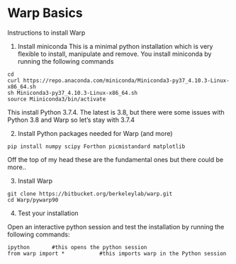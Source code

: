 # Warp Basics
Instructions to install Warp


1) Install miniconda
This is a minimal python installation which is very flexible to install, manipulate and remove.
You install miniconda by running the following commands

```
cd
curl https://repo.anaconda.com/miniconda/Miniconda3-py37_4.10.3-Linux-x86_64.sh
sh Miniconda3-py37_4.10.3-Linux-x86_64.sh
source Miiniconda3/bin/activate
```

This install Python 3.7.4. The latest is 3.8, but there were some issues with Python 3.8 and Warp so let’s stay with 3.7.4

2) Install Python packages needed for Warp (and more)

```
pip install numpy scipy Forthon picmistandard matplotlib
```

Off the top of my head these are the fundamental ones but there could be more.. 

3) Install Warp

```
git clone https://bitbucket.org/berkeleylab/warp.git
cd Warp/pywarp90
```

4) Test your installation

Open an interactive python session and test the installation by running the following commands:

```
ipython       #this opens the python session
from warp import *           #this imports warp in the Python session
```
